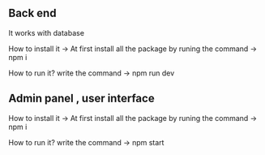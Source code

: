 Back end
----------------
It works with database

How to install it -> 
At first install all the package by runing the command -> npm i

How to run it?
write the command -> npm run dev




Admin panel , user interface
----------------

How to install it -> 
At first install all the package by runing the command -> npm i

How to run it?
write the command -> npm start
